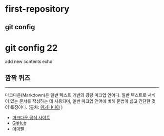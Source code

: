 # first-repository
## git config
# git config 22
add new contents
echo


## 깜짝 퀴즈
---
마크다운(Markdown)은 일반 텍스트 기반의 경량 마크업 언어다. 일반 텍스트로 서식이 있는 문서를 작성하는 데 사용되며, 일반 마크업 언어에 비해 문법이 쉽고 간단한 것이 특징이다. (출처: [위키피디아](https://www.wikipedia.org/) )

- [마크다운 공식 사이트](https://daringfireball.net/projects/markdown/)
- [GitHub](https://github.com/)
- [아이펠](https://aiffel.io/)
